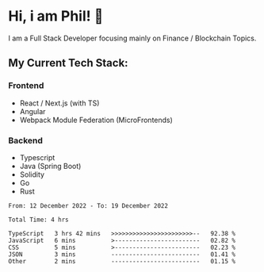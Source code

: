 # Hi, i am Phil! 👋
I am a Full Stack Developer focusing mainly on Finance / Blockchain Topics.

## My Current Tech Stack:

### Frontend
- React / Next.js (with TS)
- Angular
- Webpack Module Federation (MicroFrontends)

### Backend
- Typescript
- Java (Spring Boot)
- Solidity
- Go
- Rust

<!--START_SECTION:waka-->

```text
From: 12 December 2022 - To: 19 December 2022

Total Time: 4 hrs

TypeScript   3 hrs 42 mins   >>>>>>>>>>>>>>>>>>>>>>>--   92.38 %
JavaScript   6 mins          >------------------------   02.82 %
CSS          5 mins          >------------------------   02.23 %
JSON         3 mins          -------------------------   01.41 %
Other        2 mins          -------------------------   01.15 %
```

<!--END_SECTION:waka-->
